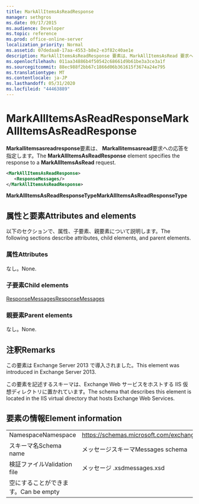 ```yaml
---
title: MarkAllItemsAsReadResponse
manager: sethgros
ms.date: 09/17/2015
ms.audience: Developer
ms.topic: reference
ms.prod: office-online-server
localization_priority: Normal
ms.assetid: 07dedaa8-17aa-4553-b8e2-e3f82c40ae1e
description: MarkAllItemsAsReadResponse 要素は、MarkAllItemsAsRead 要求への応答を指定します。
ms.openlocfilehash: 011aa34886b4f50542c68661d9b61be3a3ce3a1f
ms.sourcegitcommit: 88ec988f2bb67c1866d06b361615f3674a24e795
ms.translationtype: MT
ms.contentlocale: ja-JP
ms.lasthandoff: 05/31/2020
ms.locfileid: "44463889"
---
```

# <a name="markallitemsasreadresponse"></a><span data-ttu-id="cdd7a-103">MarkAllItemsAsReadResponse</span><span class="sxs-lookup"><span data-stu-id="cdd7a-103">MarkAllItemsAsReadResponse</span></span>

<span data-ttu-id="cdd7a-104">**Markallitemsasreadresponse**要素は、 **Markallitemsasread**要求への応答を指定します。</span><span class="sxs-lookup"><span data-stu-id="cdd7a-104">The **MarkAllItemsAsReadResponse** element specifies the response to a **MarkAllItemsAsRead** request.</span></span> 
  
```XML
<MarkAllItemsAsReadResponse>
   <ResponseMessages/>
</MarkAllItemsAsReadResponse>
```

 <span data-ttu-id="cdd7a-105">**MarkAllItemsAsReadResponseType**</span><span class="sxs-lookup"><span data-stu-id="cdd7a-105">**MarkAllItemsAsReadResponseType**</span></span>
## <a name="attributes-and-elements"></a><span data-ttu-id="cdd7a-106">属性と要素</span><span class="sxs-lookup"><span data-stu-id="cdd7a-106">Attributes and elements</span></span>

<span data-ttu-id="cdd7a-107">以下のセクションで、属性、子要素、親要素について説明します。</span><span class="sxs-lookup"><span data-stu-id="cdd7a-107">The following sections describe attributes, child elements, and parent elements.</span></span>
  
### <a name="attributes"></a><span data-ttu-id="cdd7a-108">属性</span><span class="sxs-lookup"><span data-stu-id="cdd7a-108">Attributes</span></span>

<span data-ttu-id="cdd7a-109">なし。</span><span class="sxs-lookup"><span data-stu-id="cdd7a-109">None.</span></span>
  
### <a name="child-elements"></a><span data-ttu-id="cdd7a-110">子要素</span><span class="sxs-lookup"><span data-stu-id="cdd7a-110">Child elements</span></span>

[<span data-ttu-id="cdd7a-111">ResponseMessages</span><span class="sxs-lookup"><span data-stu-id="cdd7a-111">ResponseMessages</span></span>](responsemessages.md)
  
### <a name="parent-elements"></a><span data-ttu-id="cdd7a-112">親要素</span><span class="sxs-lookup"><span data-stu-id="cdd7a-112">Parent elements</span></span>

<span data-ttu-id="cdd7a-113">なし。</span><span class="sxs-lookup"><span data-stu-id="cdd7a-113">None.</span></span>
  
## <a name="remarks"></a><span data-ttu-id="cdd7a-114">注釈</span><span class="sxs-lookup"><span data-stu-id="cdd7a-114">Remarks</span></span>

<span data-ttu-id="cdd7a-115">この要素は Exchange Server 2013 で導入されました。</span><span class="sxs-lookup"><span data-stu-id="cdd7a-115">This element was introduced in Exchange Server 2013.</span></span>
  
<span data-ttu-id="cdd7a-116">この要素を記述するスキーマは、Exchange Web サービスをホストする IIS 仮想ディレクトリに置かれています。</span><span class="sxs-lookup"><span data-stu-id="cdd7a-116">The schema that describes this element is located in the IIS virtual directory that hosts Exchange Web Services.</span></span>
  
## <a name="element-information"></a><span data-ttu-id="cdd7a-117">要素の情報</span><span class="sxs-lookup"><span data-stu-id="cdd7a-117">Element information</span></span>

|||
|:-----|:-----|
|<span data-ttu-id="cdd7a-118">Namespace</span><span class="sxs-lookup"><span data-stu-id="cdd7a-118">Namespace</span></span>  <br/> |https://schemas.microsoft.com/exchange/services/2006/messages  <br/> |
|<span data-ttu-id="cdd7a-119">スキーマ名</span><span class="sxs-lookup"><span data-stu-id="cdd7a-119">Schema name</span></span>  <br/> |<span data-ttu-id="cdd7a-120">メッセージスキーマ</span><span class="sxs-lookup"><span data-stu-id="cdd7a-120">Messages schema</span></span>  <br/> |
|<span data-ttu-id="cdd7a-121">検証ファイル</span><span class="sxs-lookup"><span data-stu-id="cdd7a-121">Validation file</span></span>  <br/> |<span data-ttu-id="cdd7a-122">メッセージ .xsd</span><span class="sxs-lookup"><span data-stu-id="cdd7a-122">messages.xsd</span></span>  <br/> |
|<span data-ttu-id="cdd7a-123">空にすることができます。</span><span class="sxs-lookup"><span data-stu-id="cdd7a-123">Can be empty</span></span>  <br/> ||
   

